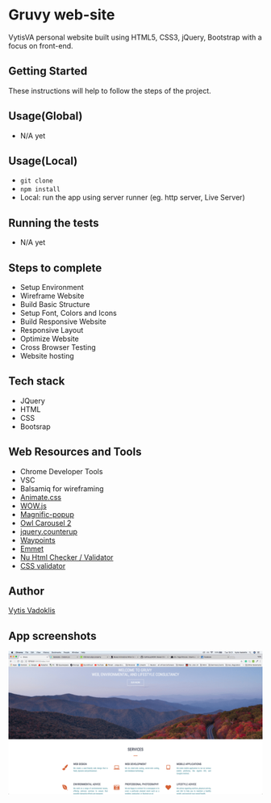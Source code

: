 # Gruvy web-site

VytisVA personal website built using HTML5, CSS3, jQuery, Bootstrap with a focus on front-end.

## Getting Started

These instructions will help to follow the steps of the project.

## Usage(Global)

- N/A yet

## Usage(Local)

- `git clone`
- `npm install`
- Local: run the app using server runner (eg. http server, Live Server)

## Running the tests

- N/A yet

## Steps to complete

- Setup Environment
- Wireframe Website
- Build Basic Structure
- Setup Font, Colors and Icons
- Build Responsive Website
- Responsive Layout
- Optimize Website
- Cross Browser Testing
- Website hosting

## Tech stack

- JQuery
- HTML
- CSS
- Bootsrap

## Web Resources and Tools

- Chrome Developer Tools
- VSC
- Balsamiq for wireframing
- [Animate.css](https://github.com/daneden/animate.css)
- [WOW.js](https://mynameismatthieu.com/WOW/)
- [Magnific-popup](https://github.com/dimsemenov/Magnific-Popup)
- [Owl Carousel 2](https://github.com/OwlCarousel2/OwlCarousel2)
- [jquery.counterup](https://github.com/ciromattia/jquery.counterup)
- [Waypoints](http://imakewebthings.com/waypoints/)
- [Emmet](https://emmet.io/)
- [Nu Html Checker / Validator](https://validator.w3.org/nu/#l873c26)
- [CSS validator](https://jigsaw.w3.org/css-validator/validator)

## Author

[Vytis Vadoklis](https://github.com/VytisVA)

## App screenshots

![Homepage](https://github.com/VytisVA/Gruvy/blob/master/img/pageshot.png)
